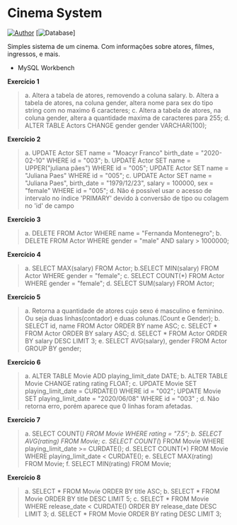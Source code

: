 # Cinema System

[![Author](https://img.shields.io/badge/Author-Milene%20Ap.%20Taborda-a56cc1)](https://github.com/milenetaborda) [![Database](https://img.shields.io/badge/MySQL-Workbench-a56cc1)]

Simples sistema de um cinema. Com informações sobre atores, filmes, ingressos, e mais.

  - MySQL Workbench
  
**Exercício 1**
>a. Altera a tabela de atores, removendo a coluna salary.
b. Altera a tabela de atores, na coluna gender, altera nome para sex do tipo string com no maximo 6 caracteres;
c. Altera a tabela de atores,  na coluna gender, altera a quantidade maxima de caracteres para 255;
d. ALTER TABLE Actors CHANGE gender gender VARCHAR(100);

**Exercício 2**
>a. UPDATE Actor SET name = "Moacyr Franco" birth_date = "2020-02-10" WHERE id = "003";
b. UPDATE Actor SET name = UPPER("juliana pães") WHERE id = "005";
UPDATE Actor SET name = "Juliana Paes" WHERE id = "005";
c. UPDATE Actor SET name = "Juliana Paes", 	birth_date = "1979/12/23",	salary = 100000,   sex = "female" WHERE id = "005";
d.  Não é possível usar o acesso de intervalo no índice 'PRIMARY' devido à conversão de tipo ou colagem no 'id' de campo

**Exercício 3**
>a. DELETE FROM Actor WHERE name = "Fernanda Montenegro";
b. DELETE FROM Actor WHERE gender = "male" AND salary > 1000000;

**Exercício 4**
>a. SELECT MAX(salary) FROM Actor;
b.SELECT MIN(salary) FROM Actor WHERE gender = "female";
c. SELECT COUNT(*) FROM Actor WHERE gender = "female";
d. SELECT SUM(salary) FROM Actor;

**Exercício 5**
>a. Retorna a quantidade de atores cujo sexo é masculino e feminino. Ou seja duas linhas(contador) e duas colunas.(Count e Gender);
b. SELECT  id, name FROM Actor ORDER BY name ASC;
c. SELECT  * FROM Actor ORDER BY salary ASC;
d. SELECT  * FROM Actor ORDER BY salary DESC LIMIT 3;
e. SELECT AVG(salary), gender FROM Actor GROUP BY gender;

**Exercício 6**
>a. ALTER TABLE Movie ADD playing_limit_date DATE;
b. ALTER TABLE Movie CHANGE rating rating FLOAT;
c. UPDATE Movie SET playing_limit_date = CURDATE() WHERE id = "002"; 
UPDATE Movie SET playing_limit_date = "2020/06/08" WHERE id = "003" ;
d. Não retorna erro, porém aparece que 0 linhas foram afetadas.

**Exercício 7**
>a. SELECT COUNT(*) FROM Movie WHERE rating = "7.5";
b. SELECT AVG(rating) FROM Movie;
c. SELECT COUNT(*) FROM Movie WHERE playing_limit_date >= CURDATE();
d. SELECT COUNT(*) FROM Movie WHERE playing_limit_date < CURDATE();
e. SELECT MAX(rating) FROM Movie;
f. SELECT MIN(rating) FROM Movie;

**Exercício 8**
>a. SELECT * FROM Movie ORDER BY title ASC;
b. SELECT * FROM Movie ORDER BY title DESC LIMIT 5;
c. SELECT * FROM Movie WHERE release_date < CURDATE() ORDER BY release_date DESC LIMIT 3;
d. SELECT * FROM Movie ORDER BY rating DESC LIMIT 3;
